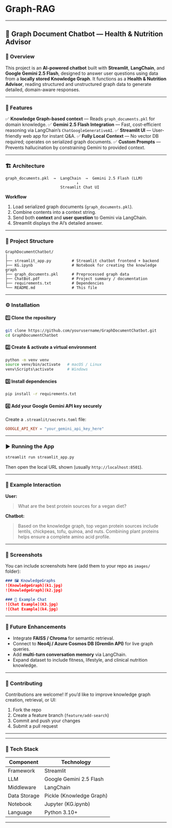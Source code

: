 # Graph-RAG

---

## 🧠 Graph Document Chatbot — Health & Nutrition Advisor

### 🚀 Overview

This project is an **AI-powered chatbot** built with **Streamlit**, **LangChain**, and **Google Gemini 2.5 Flash**, designed to answer user questions using data from a **locally stored Knowledge Graph**.
It functions as a **Health & Nutrition Advisor**, reading structured and unstructured graph data to generate detailed, domain-aware responses.

---

### 🧩 Features

✅ **Knowledge Graph-based context** — Reads `graph_documents.pkl` for domain knowledge.
✅ **Gemini 2.5 Flash Integration** — Fast, cost-efficient reasoning via LangChain’s `ChatGoogleGenerativeAI`.
✅ **Streamlit UI** — User-friendly web app for instant Q&A.
✅ **Fully Local Context** — No vector DB required; operates on serialized graph documents.
✅ **Custom Prompts** — Prevents hallucination by constraining Gemini to provided context.

---

### 🏗️ Architecture

```plaintext
graph_documents.pkl  →  LangChain  →  Gemini 2.5 Flash (LLM)
                               ↓
                        Streamlit Chat UI
```

**Workflow**

1. Load serialized graph documents (`graph_documents.pkl`).
2. Combine contents into a context string.
3. Send both **context** and **user question** to Gemini via LangChain.
4. Streamlit displays the AI’s detailed answer.

---

### 📁 Project Structure

```
GraphDocumentChatbot/
│
├── streamlit_app.py         # Streamlit chatbot frontend + backend
├── KG.ipynb                 # Notebook for creating the knowledge graph
├── graph_documents.pkl      # Preprocessed graph data
├── ChatBot.pdf              # Project summary / documentation
├── requirements.txt         # Dependencies
└── README.md                # This file
```

---

### ⚙️ Installation

#### 1️⃣ Clone the repository

```bash
git clone https://github.com/yourusername/GraphDocumentChatbot.git
cd GraphDocumentChatbot
```

#### 2️⃣ Create & activate a virtual environment

```bash
python -m venv venv
source venv/bin/activate   # macOS / Linux
venv\Scripts\activate      # Windows
```

#### 3️⃣ Install dependencies

```bash
pip install -r requirements.txt
```

#### 4️⃣ Add your Google Gemini API key securely

Create a `.streamlit/secrets.toml` file:

```toml
GOOGLE_API_KEY = "your_gemini_api_key_here"
```

---

### ▶️ Running the App

```bash
streamlit run streamlit_app.py
```

Then open the local URL shown (usually `http://localhost:8501`).

---

### 💬 Example Interaction

**User:**

> What are the best protein sources for a vegan diet?

**Chatbot:**

> Based on the knowledge graph, top vegan protein sources include lentils, chickpeas, tofu, quinoa, and nuts.
> Combining plant proteins helps ensure a complete amino acid profile.

---

### 📸 Screenshots

You can include screenshots here (add them to your repo as `images/` folder):

```markdown
### 🖼️ KnowledgeGraphs
![KnowledgeGraph](k1.jpg)
![KnowledgeGraph](k2.jpg)

### 💬 Example Chat
![Chat Example](K3.jpg)
![Chat Example](k4.jpg)
```

---

### 🧠 Future Enhancements

* Integrate **FAISS / Chroma** for semantic retrieval.
* Connect to **Neo4j / Azure Cosmos DB (Gremlin API)** for live graph queries.
* Add **multi-turn conversation memory** via LangChain.
* Expand dataset to include fitness, lifestyle, and clinical nutrition knowledge.

---

### 🤝 Contributing

Contributions are welcome!
If you’d like to improve knowledge graph creation, retrieval, or UI:

1. Fork the repo
2. Create a feature branch (`feature/add-search`)
3. Commit and push your changes
4. Submit a pull request

---
---

### 🧩 Tech Stack

| Component    | Technology               |
| ------------ | ------------------------ |
| Framework    | Streamlit                |
| LLM          | Google Gemini 2.5 Flash  |
| Middleware   | LangChain                |
| Data Storage | Pickle (Knowledge Graph) |
| Notebook     | Jupyter (KG.ipynb)       |
| Language     | Python 3.10+             |

---
